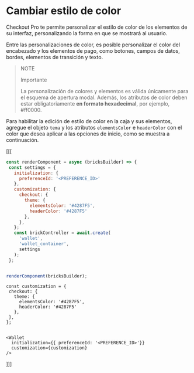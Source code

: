 # Cambiar estilo de color

Checkout Pro te permite personalizar el estilo de color de los elementos de su interfaz, personalizando la forma en que se mostrará al usuario.

Entre las personalizaciones de color, es posible personalizar el color del encabezado y los elementos de pago, como botones, campos de datos, bordes, elementos de transición y texto.

> NOTE
>
> Importante
>
> La personalización de colores y elementos es válida únicamente para el esquema de apertura modal. Además, los atributos de color deben estar obligatoriamente **en formato hexadecimal**, por ejemplo, #ff0000.

Para habilitar la edición de estilo de color en la caja y sus elementos, agregue el objeto `tema` y los atributos `elementsColor` e `headerColor` con el color que desea aplicar a las opciones de inicio, como se muestra a continuación.

[[[
```Javascript
const renderComponent = async (bricksBuilder) => {
 const settings = {
   initialization: {
     preferenceId: '<PREFERENCE_ID>'
   },
   customization: {
     checkout: {
       theme: {
         elementsColor: '#4287F5',
         headerColor: '#4287F5'
       },
     },
   };
   const brickController = await.create(
     'wallet',
     'wallet_container',
     settings
   );
 };


renderComponent(bricksBuilder);
```
```react-jsx
const customization = {
 checkout: {
   theme: {
     elementsColor: '#4287F5',
     headerColor: '#4287F5'
   },
 },
};


<Wallet
  initialization={{ preferenceId: '<PREFERENCE_ID>'}}
  customization={customization}
/>
```
]]]